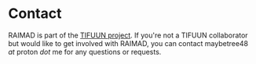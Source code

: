 # Contact

RAIMAD is part of the
[TIFUUN project](https://cordis.europa.eu/project/id/101043486).
If you're not a TIFUUN collaborator
but would like to get involved with RAIMAD,
you can contact maybetree48 *at* proton *dot* me
for any questions or requests.

